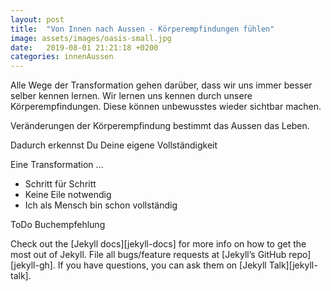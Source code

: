 ```yaml
---
layout: post
title:  "Von Innen nach Aussen - Körperempfindungen fühlen"
image: assets/images/oasis-small.jpg
date:   2019-08-01 21:21:18 +0200
categories: innenAussen
---
```

Alle Wege der Transformation gehen darüber, dass wir uns immer besser selber kennen lernen. Wir lernen uns kennen durch unsere Körperempfindungen. Diese können unbewusstes wieder sichtbar machen.

Veränderungen der Körperempfindung bestimmt das Aussen das Leben.

Dadurch erkennst Du Deine eigene Vollständigkeit

Eine Transformation ...
 * Schritt für Schritt
 * Keine Eile notwendig
 * Ich als Mensch bin schon vollständig

ToDo Buchempfehlung



Check out the [Jekyll docs][jekyll-docs] for more info on how to get the most out of Jekyll. File all bugs/feature requests at [Jekyll’s GitHub repo][jekyll-gh]. If you have questions, you can ask them on [Jekyll Talk][jekyll-talk].
